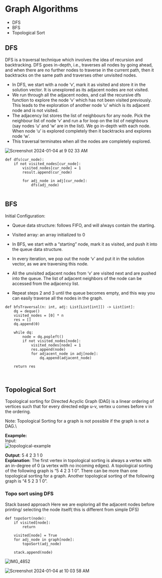 # Graph Algorithms

- DFS
- BFS
- Topological Sort

## DFS
DFS is a traversal technique which involves the idea of recursion and backtracking. DFS goes in-depth, i.e., traverses all nodes by going ahead, and when there are no further nodes to traverse in the current path, then it backtracks on the same path and traverses other unvisited nodes. 

- In DFS, we start with a node ‘v’, mark it as visited and store it in the solution vector. It is unexplored as its adjacent nodes are not visited.
- We run through all the adjacent nodes, and call the recursive dfs function to explore the node ‘v’ which has not been visited previously. This leads to the exploration of another node ‘u’ which is its adjacent node and is not visited. 
- The adjacency list stores the list of neighbours for any node. Pick the neighbour list of node ‘v’ and run a for loop on the list of neighbours (say nodes ‘u’ and ‘w’ are in the list). We go in-depth with each node. When node ‘u’ is explored completely then it backtracks and explores node ‘w’.
- This traversal terminates when all the nodes are completely explored. 

![Screenshot 2024-01-04 at 9 02 33 AM](https://github.com/yadavanuj1996/algorithms-data-structures/assets/22169012/8dc9a3e4-e814-4fbb-a86b-c84d8b106181)

```
def dfs(cur_node):
    if not visited_nodes[cur_node]:
        visited_nodes[cur_node] = 1
        result.append(cur_node)
        
        for adj_node in adj[cur_node]:
            dfs(adj_node)
    
```

## BFS
Initial Configuration:
- Queue data structure: follows FIFO, and will always contain the starting.
- Visited array: an array initialized to 0

- In BFS, we start with a “starting” node, mark it as visited, and push it into the queue data structure.
- In every iteration, we pop out the node ‘v’ and put it in the solution vector, as we are traversing this node.
- All the unvisited adjacent nodes from ‘v’ are visited next and are pushed into the queue. The list of adjacent neighbors of the node can be accessed from the adjacency list.
- Repeat steps 2 and 3 until the queue becomes empty, and this way you can easily traverse all the nodes in the graph.

```
def bfsTraversal(n: int, adj: List[List[int]]) -> List[int]:
    dq = deque()
    visited_nodes = [0] * n
    res = []
    dq.append(0)
    
    while dq:
        node = dq.popleft()
        if not visited_nodes[node]:
            visited_nodes[node] = 1
            res.append(node)
            for adjacent_node in adj[node]:
                dq.append(adjacent_node)
    
    return res

    
```

## Topological Sort
Topological sorting for Directed Acyclic Graph (DAG) is a linear ordering of vertices such that for every directed edge u-v, 
vertex u comes before v in the ordering.

Note: Topological Sorting for a graph is not possible if the graph is not a DAG.\

**Exapmple:**  
Input:   
![topological-example](https://github.com/yadavanuj1996/algorithms-data-structures/assets/22169012/83c459ec-8171-46d7-a7d2-01ecc8a33b86)


**Output**: 5 4 2 3 1 0  
**Explanation**: The first vertex in topological sorting is always a vertex with an in-degree of 0 (a vertex with no incoming edges).  A topological sorting of the following graph is “5 4 2 3 1 0”. There can be more than one topological sorting for a 
graph. Another topological sorting of the following graph is “4 5 2 3 1 0”.


### Topo sort using DFS
Stack based approach 
Here we are exploring all the adjacent nodes before printing/ selecting the node itself( this is different from simple DFS)

```
def topoSort(node):
    if visited[node]:
        return

    visited[node] = True
    for adj_node in graph[node]:
        topoSort(adj_node)

    stack.append(node)
```

![IMG_4852](https://github.com/yadavanuj1996/algorithms-data-structures/assets/22169012/15975f3a-bc0c-454c-abab-9b8b35a976c9)


![Screenshot 2024-01-04 at 10 03 58 AM](https://github.com/yadavanuj1996/algorithms-data-structures/assets/22169012/2127ca99-0ec6-43c8-90a8-2764241bb5d6)

